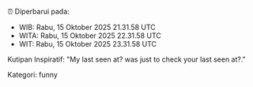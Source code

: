 ⏰ Diperbarui pada:
- WIB: Rabu, 15 Oktober 2025 21.31.58 UTC
- WITA: Rabu, 15 Oktober 2025 22.31.58 UTC
- WIT: Rabu, 15 Oktober 2025 23.31.58 UTC

Kutipan Inspiratif:
"My last seen at? was just to check your last seen at?."


Kategori: funny

